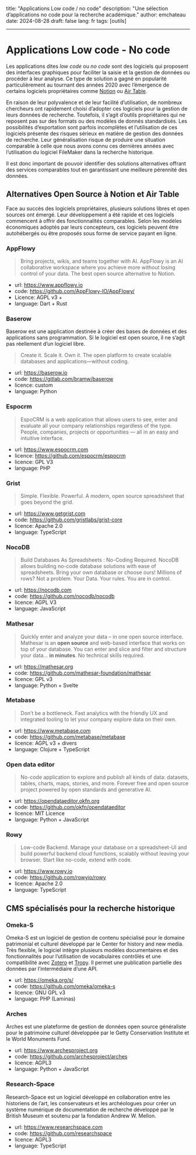 title: "Applications Low code / no code"
description: "Une sélection d’applications no code pour la recherche académique."
author: emchateau
date: 2024-08-28
draft: false
lang: fr
tags: [outils]

---

# Applications Low code - No code

Les applications dites *low code* ou *no code* sont des logiciels qui proposent des interfaces graphiques  pour faciliter la saisie et la gestion de données ou procéder à leur analyse. Ce type de solution a gagné en popularité particulièrement au tournant des années 2020 avec l’émergence de certains logiciels propriétaires comme [Notion](https://www.notion.so) ou [Air Table](https://www.airtable.com).

En raison de leur polyvalence et de leur facilité d’utilisation, de nombreux chercheurs ont rapidement choisi d’adopter ces logiciels pour la gestion de leurs données de recherche. Toutefois, il s’agit d’outils propriétaires qui ne reposent pas sur des formats ou des modèles de donnés standardisés. Les possibilités d’exportation sont parfois incomplètes et l’utilisation de ces logiciels présente des risques sérieux en matière de gestion des données de recherche. Leur généralisation risque de produire une situation comparable à celle que nous avons connu ces dernières années avec l’utilisation du logiciel FileMaker dans la recherche historique.

Il est donc important de pouvoir identifier des solutions alternatives offrant des services comparables tout en garantissant une meilleure pérennité des données.

## Alternatives Open Source à Notion et Air Table

Face au succès des logiciels propriétaires, plusieurs solutions libres et open sources ont émergé. Leur développement a été rapide et ces logiciels commencent à offrir des fonctionnalités comparables. Selon les modèles économiques adoptés par leurs concepteurs, ces logiciels peuvent être autohébergés ou être proposés sous forme de service payant en ligne.

### AppFlowy

> Bring projects, wikis, and teams together with AI. AppFlowy is an AI collaborative workspace where you achieve more without losing control of your data. The best open source alternative to Notion.

- url: https://www.appflowy.io
- code: https://github.com/AppFlowy-IO/AppFlowy/
- Licence: AGPL v3 +
- language: Dart + Rust

### Baserow

Baserow est une application destinée à créer des bases de données et des applications sans programmation. Si le logiciel est open source, il ne s’agit pas réellement d’un logiciel libre.

>Create it. Scale it. Own it. The open platform to create scalable databases and applications—without coding.

- url: https://baserow.io
- code: https://gitlab.com/bramw/baserow
- licence: custom
- language: Python

### Espocrm

> EspoCRM is a web application that allows users to see, enter and evaluate all your company relationships regardless of the type. People, companies, projects or opportunities — all in an easy and intuitive interface.

- url: https://www.espocrm.com
- licence: https://github.com/espocrm/espocrm
- licence: GPL V3
- language: PHP

### Grist

>Simple. Flexible. Powerful. A modern, open source spreadsheet that goes beyond the grid.

- url: https://www.getgrist.com
- code: https://github.com/gristlabs/grist-core
- licence: Apache 2.0
- language: TypeScript

### NocoDB

>Build Databases As Spreadsheets : No-Coding Required. NocoDB allows building no-code database solutions with ease of spreadsheets. Bring your own database or choose ours! Millions of rows? Not a problem. Your Data. Your rules. You are in control.

- url: https://nocodb.com
- code: https://github.com/nocodb/nocodb
- licence: AGPL V3
- language: JavaScript

### Mathesar

>Quickly enter and analyze your data – in one open source interface. Mathesar is an **open source** and web-based interface that works on top of your database. You can enter and slice and filter and structure your data… **in minutes**. No technical skills required.

- url: https://mathesar.org
- code: https://github.com/mathesar-foundation/mathesar
- licence: GPL v3
- language: Python + Svelte

### Metabase

>Don’t be a bottleneck. Fast analytics with the friendly UX and integrated tooling to let your company explore data on their own.

- url: https://www.metabase.com
- code: https://github.com/metabase/metabase
- licence: AGPL v3 + divers
- language: Clojure + TypeScript

### Open data editor

> No-code application to explore and publish all kinds of data: datasets, tables, charts, maps, stories, and more. Forever free and open source project powered by open standards and generative AI.

- url: https://opendataeditor.okfn.org
- code: https://github.com/okfn/opendataeditor
- licence: MIT Licence
- language: Python + JavaScript

### Rowy

> Low-code Backend. Manage your database on a spreadsheet-UI and build powerful backend cloud functions, scalably without leaving your browser. Start like no-code, extend with code. 

- url: https://www.rowy.io
- code: https://github.com/rowyio/rowy
- licence: Apache 2.0
- language: TypeScript

## CMS spécialisés pour la recherche historique

### Omeka-S

Omeka-S est un logiciel de gestion de contenu spécialisé pour le domaine patrimonial et culturel développé par le Center for history and new media. Très flexible, le logiciel intègre plusieurs modèles documentaires et des fonctionnalités pour l’utilisation de vocabulaires contrôlés et une compatibilité avec [Zotero](https://www.zotero.org) et [Tropy](https://tropy.org). Il permet une publication partielle des données par l’intermédiaire d’une API.

- url: https://omeka.org/s/
- code: https://github.com/omeka/omeka-s
- licence: GNU GPL v3
- language: PHP (Laminas)

### Arches

Arches est une plateforme de gestion de données open source généraliste pour le patrimoine culturel développée par le Getty Conservation Institute et le World Monuments Fund.

- url: https://www.archesproject.org
- code: https://github.com/archesproject/arches
- licence: AGPL3
- language: Python + JavaScript

### Research-Space

Research-Space est un logiciel développé en collaboration entre les historiens de l’art, les conservateurs et les archéologues pour créer un système numérique de documentation de recherche développé par le British Museum et soutenu par la fondation Andrew W. Mellon.

- url: https://www.researchspace.com
- code: https://github.com/researchspace
- licence: AGPL3
- language: TypeScript